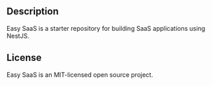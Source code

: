 ## Description

Easy SaaS is a starter repository for building SaaS applications using NestJS.


## License 

Easy SaaS is an MIT-licensed open source project. 
